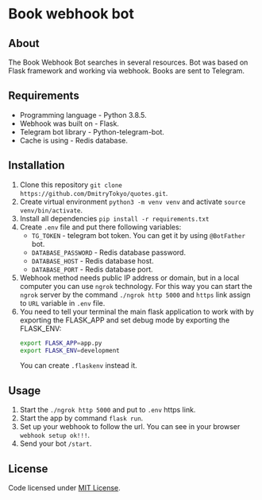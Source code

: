 # Book webhook bot

## About
The Book Webhook Bot searches in several resources. Bot was based on Flask framework and working via webhook. Books are sent to Telegram. 

## Requirements
- Programming language - Python 3.8.5.
- Webhook was built on - Flask.
- Telegram bot library - Python-telegram-bot.
- Cache is using - Redis database.

## Installation
1. Clone this repository `git clone https://github.com/DmitryTokyo/quotes.git`.
2. Create virtual environment `python3 -m venv venv` and activate `source venv/bin/activate`.
3. Install all dependencies `pip install -r requirements.txt`
4. Create `.env` file and put there following variables:
    - `TG_TOKEN` - telegram bot token. You can get it by using `@BotFather` bot.
    - `DATABASE_PASSWORD` - Redis database password.
    - `DATABASE_HOST` - Redis database host.
    - `DATABASE_PORT` - Redis database port.
5. Webhook method needs public IP address or domain, but in a local computer you can use `ngrok` technology. For this way you can start the `ngrok` server by the command `./ngrok http 5000` and `https` link assign to `URL` variable in `.env` file.
6. You need to tell your terminal the main flask application to work with by exporting the FLASK_APP and set debug mode by exporting the FLASK_ENV:
    ```bash
    export FLASK_APP=app.py
    export FLASK_ENV=development
    ```
    You can create `.flaskenv` instead it.

## Usage
1. Start the `./ngrok http 5000` and put to `.env` https link.
2. Start the app by command `flask run`.
3. Set up your webhook to follow the url. You can see in your browser `webhook setup ok!!!`.
4. Send your bot `/start`.

## License
Code licensed under [MIT License](https://opensource.org/licenses/MIT).
